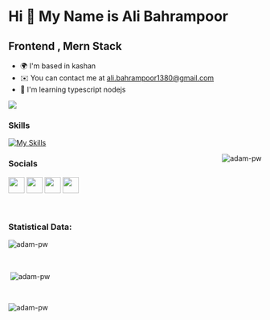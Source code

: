 Hi 👋 My Name is Ali Bahrampoor
===============================

Frontend , Mern Stack
---------------------

* 🌍  I'm based in kashan
* ✉️  You can contact me at [ali.bahrampoor1380@gmail.com](mailto:ali.bahrampoor1380@gmail.com)
* 🧠  I'm learning typescript nodejs

<a href="https://www.github.com/alibahrampoor80" target="_blank" rel="noreferrer"><img
src="https://img.shields.io/github/followers/alibahrampoor80?logo=github&style=for-the-badge&color=0891b2&labelColor=1c1917" /></a>
### Skills


[![My Skills](https://skillicons.dev/icons?i=js,typescript,html,css,nodejs,express,nestjs,react,vue,vite,nextjs,bootstrap,tailwind,materialui,mysql,mongodb,redux,sass,webpack,babel,jquery,wordpress,xd,docker,git,github,postman,vitest,vscode)](https://skillicons.dev)
<br>



<p><img align="right" src="https://github.com/Adam-pw/Adam-pw/blob/main/animation_500_kxa883sd.gif" alt="adam-pw" /></p>


### Socials

<p align="left"> <a href="https://github.com/alibahrampoor80" target="_blank" rel="noreferrer"><img src="https://raw.githubusercontent.com/danielcranney/readme-generator/main/public/icons/socials/github-dark.svg" width="32" height="32" /></a> <a href="http://www.instagram.com/ali.bmp_" target="_blank" rel="noreferrer"><img src="https://raw.githubusercontent.com/danielcranney/readme-generator/main/public/icons/socials/instagram.svg" width="32" height="32" /></a> <a href="https://www.stackoverflow.com/users/17064375/ali-bahrampoor" target="_blank" rel="noreferrer"><img src="https://raw.githubusercontent.com/danielcranney/readme-generator/main/public/icons/socials/stackoverflow.svg" width="32" height="32" /></a> <a href="https://www.twitter.com/ali_bahrampoor_" target="_blank" rel="noreferrer"><img src="https://raw.githubusercontent.com/danielcranney/readme-generator/main/public/icons/socials/twitter.svg" width="32" height="32" /></a></p>



<br>

<h3>Statistical Data: </h3>
<p><img align="center"
    src="https://github-readme-stats.vercel.app/api/top-langs?username=alibahrampoor80&show_icons=true&locale=en&bg_color=0d1117&text_color=ffffff&layout=compact"
    alt="adam-pw" 
    bg_color=#808080/></p>

<br>

<p>&nbsp;<img align="center" src="https://github-readme-stats.vercel.app/api?username=alibahrampoor80&show_icons=true&bg_color=30,0B60B0,D04848&title_color=fff&text_color=fff&count_private=true"
    alt="adam-pw" /></p>

<br>

<p><img align="center" src="https://github-readme-streak-stats.herokuapp.com/?user=alibahrampoor80&theme=dark&background=0d1117&date_format=M%20j%5B%2C%20Y%5D" alt="adam-pw" /></p>
      
<p align="left"> <a href="https://twitter.com/" target="blank"><img
      src="https://img.shields.io/twitter/follow/?logo=twitter&style=for-the-badge" alt="" /></a> </p>
